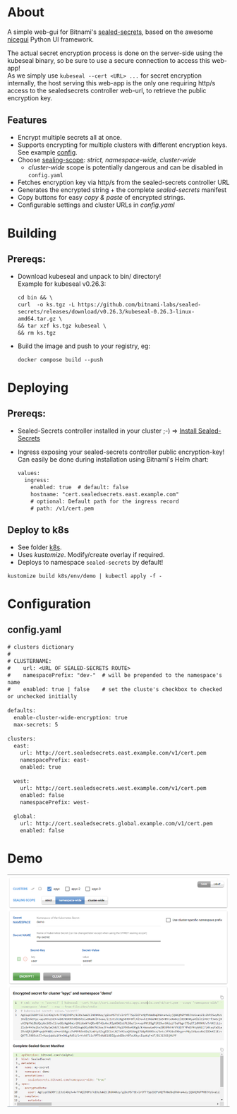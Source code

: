 # About
A simple web-gui for Bitnami's [sealed-secrets](https://github.com/bitnami-labs/sealed-secrets/), based on the awesome [nicegui](https://nicegui.io/) Python UI framework.  
  
The actual secret encryption process is done on the server-side using the kubeseal binary, so be sure to use a secure connection to access this web-app!  
As we simply use `kubeseal --cert <URL> ...` for secret encryption internally, the host serving this web-app is the only one requiring http/s access to the sealedsecrets controller web-url, to retrieve the public encryption key.
## Features
- Encrypt multiple secrets all at once.
- Supports encrypting for multiple clusters with different encryption keys. See example [config](./k8s/envs/demo/files/config.yaml).
- Choose [sealing-scope](https://github.com/bitnami-labs/sealed-secrets/?tab=readme-ov-file#scopes): *strict, namespace-wide, cluster-wide*
  - *cluster-wide* scope is potentially dangerous and can be disabled in `config.yaml`
- Fetches encryption key via http/s from the sealed-secrets controller URL
- Generates the encrypted string + the complete *sealed-secrets* manifest
- Copy buttons for easy *copy & paste* of encrypted strings.
- Configurable settings and cluster URLs in *config.yaml*




# Building

## Prereqs:

- Download kubeseal and unpack to bin/ directory!  
  Example for kubeseal v0.26.3:
    ```
    cd bin && \
    curl  -o ks.tgz -L https://github.com/bitnami-labs/sealed-secrets/releases/download/v0.26.3/kubeseal-0.26.3-linux-amd64.tar.gz \
    && tar xzf ks.tgz kubeseal \
    && rm ks.tgz
    ```
 -  Build the image and push to your registry, eg:
    ```
    docker compose build --push
    ```
 
 
# Deploying
## Prereqs:
- Sealed-Secrets controller installed in your cluster ;-)  =>
  [Install Sealed-Secrets](https://github.com/bitnami-labs/sealed-secrets/?tab=readme-ov-file#installation)
  
- Ingress exposing your sealed-secrets controller public encryption-key!  
  Can easily be done during installation using Bitnami's Helm chart:
  ```
  values:
    ingress:
      enabled: true  # default: false
      hostname: "cert.sealedsecrets.east.example.com"
      # optional: Default path for the ingress record
      # path: /v1/cert.pem
  ```


## Deploy to k8s
- See folder [k8s](./k8s/). 
- Uses *kustomize*. Modify/create overlay if required.
- Deploys to namespace `sealed-secrets` by default!  

```
kustomize build k8s/env/demo | kubectl apply -f -
```

# Configuration
## config.yaml

```
# clusters dictionary
# 
# CLUSTERNAME:
#    url: <URL OF SEALED-SECRETS ROUTE>
#    namespacePrefix: "dev-"  # will be prepended to the namespace's name
#    enabled: true | false    # set the cluste's checkbox to checked or unchecked initially

defaults:
  enable-cluster-wide-encryption: true
  max-secrets: 5

clusters:
  east:
    url: http://cert.sealedsecrets.east.example.com/v1/cert.pem
    namespacePrefix: east-
    enabled: true

  west:
    url: http://cert.sealedsecrets.west.example.com/v1/cert.pem
    enabled: false
    namespacePrefix: west-

  global:
    url: http://cert.sealedsecrets.global.example.com/v1/cert.pem
    enabled: false
```

# Demo
![Demo](docs/demo.png)
